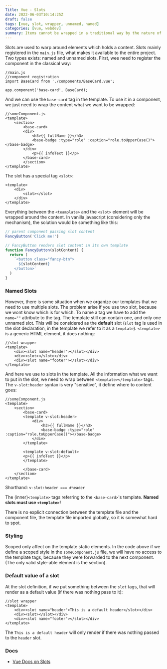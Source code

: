 ```yaml
---
Title: Vue - Slots
date: 2022-06-03T10:14:25Z
draft: false
tags: [vue, slot, wrapper, unnamed, named]
categories: [vue, webdev]
summary: Items cannot be wrapped in a traditional way by the nature of Vue, despite it has some nice solution.
---
```

Slots are used to warp around elements which holds a content. Slots mainly registered in the `main.js` file, what makes it available to the entire project. Two types exists: named and unnamed slots. First, wee need to register the component in the classical way: 

```vue
//main.js
//component registration
import BaseCard from './components/BaseCard.vue';

app.component('base-card', BaseCard);
```

And we can use the `base-card` tag in the template. To use it in a component, we just need to wrap the content what we want to be wrapped:

```vue
//someComponent.js
<template>
    <section>
        <base-card>
        <div>
            <h3>{{ fullName }}</h3>
            <base-badge :type="role" :caption="role.toUpperCase()"></base-badge>
        </div>
            <p>{{ infoText }}</p>
        </base-card>
        </section>
</template>
```
The slot has a special tag `<slot>`:
```vue
<template>
    <div>
        <slot></slot>
    </div>
</template>
```

Everything between the `<teamplate>` and the `<slot>` element will be wrapped around the content. In vanilla javascript (considering only the mechanism), the solution would be something like this:

```javascript
// parent component passing slot content
FancyButton('Click me!')

// FancyButton renders slot content in its own template
function FancyButton(slotContent) {
  return (
    `<button class="fancy-btn">
      ${slotContent}
    </button>`
  )
}
```

### Named Slots

However, there is some situation when we organize our templates that we need to use multiple slots. The problem arise if you use two slot, because we wont know which is for which. To name a tag we have to add the `name=""` attribute to the tag. The template still can contain one, and only one unnamed slot. This will be considered as the **default** slot (`slot` tag is used in the slot declaration, in the template we refer to it as a `template`). `<template>` is a generic HTML element, it does nothing:

```vue
//slot wrapper
<template>
    <div><slot name="header"></slot></div>
    <div><slot></slot></div>
    <div><slot name="footer"></slot></div>
</template>
```

And here we use to slots in the template. All the information what we want to put in the slot, we need to wrap between `<template></template>` tags. The `v-slot:header` syntax is very "sensitive", it define where to content goes:

```vue
//someComponent.js
<template>
    <section>
        <base-card>
        <template v-slot:header>
            <div>
                <h3>{{ fullName }}</h3>
                <base-badge :type="role" :caption="role.toUpperCase()"></base-badge>
            </div>
        </template>

        <template v-slot:default>
        <p>{{ infoText }}</p>
        </template>

        </base-card>
    </section>
</template>
```

Shorthand: `v-slot:header === #header`

The (inner)`<template>` tags referring to the `<base-card>`'s template. **Named slots must use `<template>`!**

There is no explicit connection between the template file and the component file, the template file imported globally, so it is somewhat hard to spot.

### Styling

Scoped only affect on the template static elements. In the code above if we define a scoped style in the `someComponent.js` file, we will have no access to the template tags, because they were forwarded to the next component. (The only valid style-able element is the section).

### Default value of a slot

At the slot definition, if we put something between the `slot` tags, that will render as a default value (if there was nothing pass to it):

```vue
//slot wrapper
<template>
    <div><slot name="header">This is a default header</slot></div>
    <div><slot></slot></div>
    <div><slot name="footer"></slot></div>
</template>
```

The `This is a default header` will only render if there was nothing passed to the `header` slot.

### Docs
* [Vue Docs on Slots](https://vuejs.org/guide/components/slots.html)
